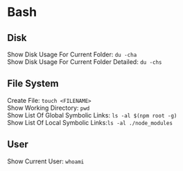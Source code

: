 # Bash

## Disk

Show Disk Usage For Current Folder: `du -cha`\
Show Disk Usage For Current Folder Detailed: `du -chs`

## File System

Create File: `touch <FILENAME>`\
Show Working Directory: `pwd`\
Show List Of Global Symbolic Links: `ls -al $(npm root -g)`\
Show List Of Local Symbolic Links:`ls -al ./node_modules`

## User

Show Current User: `whoami`
